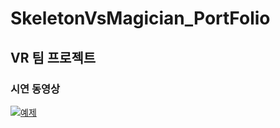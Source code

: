 # SkeletonVsMagician_PortFolio
## VR 팀 프로젝트 
### 시연 동영상 
[![예제](http://img.youtube.com/vi/RlQEoJaLQRA/0.jpg)](https://youtu.be/RlQEoJaLQRA?t=0s) 


